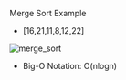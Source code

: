 Merge Sort Example

- [16,21,11,8,12,22]

   
![merge_sort](https://user-images.githubusercontent.com/36788743/159684113-bae53ed1-bb3d-4468-9920-634e46862546.png)



- Big-O Notation: O(nlogn)
